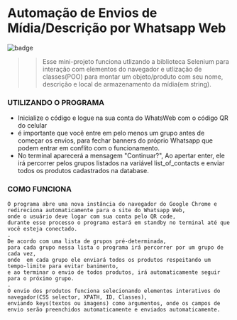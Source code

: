 # Automação de Envios de Mídia/Descrição por Whatsapp Web
![badge](https://img.shields.io/badge/STATUS-EM%20DESENVOLVIMENTO-brightgreen)

>> Esse mini-projeto funciona utlizando a biblioteca Selenium para interação com elementos do navegador e
utlização de classes(POO) para montar um objeto/produto com seu nome, descrição e local de armazenamento da mídia(em string).

### UTILIZANDO O PROGRAMA
- Inicialize o código e logue na sua conta do WhatsWeb com o código QR do celular
- é importante que você entre em pelo menos um grupo antes de começar os envios, para fechar banners do próprio Whatsapp que podem entrar em conflito com o funcionamento.
- No terminal aparecerá a mensagem "Continuar?", Ao apertar enter, ele irá percorrer pelos grupos listados na variável list_of_contacts e enviar todos os produtos cadastrados na database.


### COMO FUNCIONA
```
O programa abre uma nova instância do navegador do Google Chrome e redireciona automaticamente para o site do Whatsapp Web, 
onde o usuário deve logar com sua conta pelo QR code,
durante esse processo o programa estará em standby no terminal até que você esteja conectado.
.
De acordo com uma lista de grupos pré-determinada,
para cada grupo nessa lista o programa irá percorrer por um grupo de cada vez,
onde  em cada grupo ele enviará todos os produtos respeitando um tempo-limite para evitar banimento, 
e ao terminar o envio de todos produtos, irá automaticamente seguir para o próximo grupo.
.
O envio dos produtos funciona selecionando elementos interativos do navegador(CSS selector, XPATH, ID, Classes), 
enviando keys(textos ou imagens) como argumentos, onde os campos de envio serão preenchidos automaticamente e enviados automaticamente.
```
